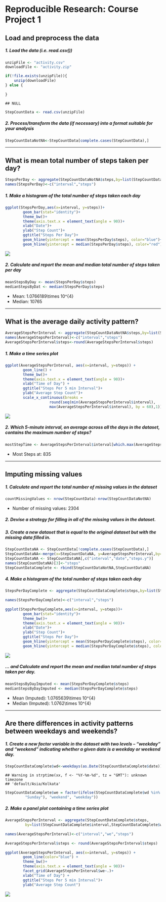 # Reproducible Research: Course Project 1




## Load and preprocess the data
##### 1. Load the data (i.e. read.csv())

```r
unzipFile <- "activity.csv"
downloadFile <- "activity.zip"

if(!file.exists(unzipFile)){
    unzip(downloadFile)
} else {
    
}
```

```
## NULL
```

```r
StepCountData <- read.csv(unzipFile)
```
##### 2. Process/transform the data (if necessary) into a format suitable for your analysis

```r
StepCountDataNotNA<-StepCountData[complete.cases(StepCountData),]
```

-----

## What is mean total number of steps taken per day?

```r
StepsPerDay <- aggregate(StepCountDataNotNA$steps,by=list(StepCountDataNotNA$date),FUN="sum")
names(StepsPerDay)<-c("interval","steps")
```

##### 1. Make a histogram of the total number of steps taken each day

```r
ggplot(StepsPerDay,aes(x=interval, y=steps))+
        geom_bar(stat="identity")+
        theme_bw()+
        theme(axis.text.x = element_text(angle = 90))+
        xlab("Date")+
        ylab("Step Count")+
        ggtitle("Steps Per Day")+
        geom_hline(yintercept = mean(StepsPerDay$steps), color="blue")+
        geom_hline(yintercept = median(StepsPerDay$steps), color="red")
```

![](PA1_template_files/figure-html/unnamed-chunk-5-1.png)<!-- -->

##### 2. Calculate and report the mean and median total number of steps taken per day

```r
meanStepsByDay <- mean(StepsPerDay$steps)
medianStepsByDat <- median(StepsPerDay$steps)
```
* Mean: 1.0766189\times 10^{4}
* Median:  10765

-----

## What is the average daily activity pattern?

```r
AverageStepsPerInterval <- aggregate(StepCountDataNotNA$steps,by=list(StepCountDataNotNA$interval),FUN="mean")
names(AverageStepsPerInterval)<-c("interval","steps")
AverageStepsPerInterval$steps<-round(AverageStepsPerInterval$steps)
```

##### 1. Make a time series plot

```r
ggplot(AverageStepsPerInterval, aes(x=interval, y=steps)) + 
        geom_line() + 
        theme_bw()+
        theme(axis.text.x = element_text(angle = 90))+
        xlab("Time of Day") + 
        ggtitle("Steps Per 5 min Interval")+
        ylab("Average Step Count")+
        scale_x_continuous(breaks = 
                    round(seq(min(AverageStepsPerInterval$interval), 
                    max(AverageStepsPerInterval$interval), by = 60),1)) 
```

![](PA1_template_files/figure-html/unnamed-chunk-8-1.png)<!-- -->

##### 2. Which 5-minute interval, on average across all the days in the dataset, contains the maximum number of steps?

```r
mostStepTime <- AverageStepsPerInterval$interval[which.max(AverageStepsPerInterval$steps)]
```

* Most Steps at: 835

----

## Imputing missing values
##### 1. Calculate and report the total number of missing values in the dataset 

```r
countMissingValues <- nrow(StepCountData)-nrow(StepCountDataNotNA)
```

* Number of missing values: 2304

##### 2. Devise a strategy for filling in all of the missing values in the dataset.
##### 3. Create a new dataset that is equal to the original dataset but with the missing data filled in.

```r
StepCountDataNA <- StepCountData[!complete.cases(StepCountData),]
StepCountDataNA<-merge(x=StepCountDataNA, y=AverageStepsPerInterval,by=c("interval"),all.x = TRUE)
StepCountDataNA <- StepCountDataNA[,c("interval","date","steps.y")]       
names(StepCountDataNA)[3]<-"steps"
StepCountDataComplete <- rbind(StepCountDataNotNA,StepCountDataNA)
```


##### 4. Make a histogram of the total number of steps taken each day 

```r
StepsPerDayComplete <- aggregate(StepCountDataComplete$steps,by=list(StepCountDataComplete$date),FUN="sum")
    
names(StepsPerDayComplete)<-c("interval","steps")
    
ggplot(StepsPerDayComplete,aes(x=interval, y=steps))+
        geom_bar(stat="identity")+
        theme_bw()+
        theme(axis.text.x = element_text(angle = 90))+
        xlab("Date")+
        ylab("Step Count")+
        ggtitle("Steps Per Day")+
        geom_hline(yintercept = mean(StepsPerDayComplete$steps), color="blue")+
        geom_hline(yintercept = median(StepsPerDayComplete$steps), color="red")
```

![](PA1_template_files/figure-html/unnamed-chunk-12-1.png)<!-- -->

##### ... and Calculate and report the mean and median total number of steps taken per day. 

```r
meanStepsByDayImputed <- mean(StepsPerDayComplete$steps)
medianStepsByDayImputed <- median(StepsPerDayComplete$steps)
```
* Mean (Imputed): 1.0765639\times 10^{4}
* Median (Imputed):  1.0762\times 10^{4}


----

## Are there differences in activity patterns between weekdays and weekends?
##### 1. Create a new factor variable in the dataset with two levels – “weekday” and “weekend” indicating whether a given date is a weekday or weekend day.


```r
StepCountDataComplete$wd<-weekdays(as.Date(StepCountDataComplete$date))
```

```
## Warning in strptime(xx, f <- "%Y-%m-%d", tz = "GMT"): unknown timezone
## 'default/Asia/Kolkata'
```

```r
StepCountDataComplete$we = factor(ifelse(StepCountDataComplete$wd %in% c("Saturday", 
         "Sunday"), "weekend", "weekday"))
```

##### 2. Make a panel plot containing a time series plot


```r
AverageStepsPerInterval <- aggregate(StepCountDataComplete$steps,
         by=list(StepCountDataComplete$interval,StepCountDataComplete$we),FUN="mean")
    
names(AverageStepsPerInterval)<-c("interval","we","steps")
    
AverageStepsPerInterval$steps <- round(AverageStepsPerInterval$steps)
    
ggplot(AverageStepsPerInterval, aes(x=interval, y=steps)) + 
        geom_line(color="blue") + 
        theme_bw()+
        theme(axis.text.x = element_text(angle = 90))+
        facet_grid(AverageStepsPerInterval$we~.)+
        xlab("Time of Day") + 
        ggtitle("Steps Per 5 min Interval")+
        ylab("Average Step Count")
```

![](PA1_template_files/figure-html/unnamed-chunk-15-1.png)<!-- -->

